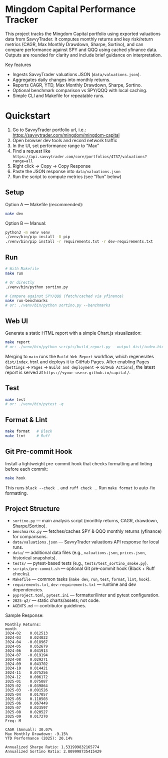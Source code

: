 # Mingdom Capital Performance Tracker

This project tracks the Mingdom Capital portfolio using exported valuations data from SavvyTrader. It computes monthly returns and key risk/return metrics (CAGR, Max Monthly Drawdown, Sharpe, Sortino), and can compare performance against SPY and QQQ using cached yfinance data. Outputs are rounded for clarity and include brief guidance on interpretation.

Key features
- Ingests SavvyTrader valuations JSON (`data/valuations.json`).
- Aggregates daily changes into monthly returns.
- Reports CAGR, YTD, Max Monthly Drawdown, Sharpe, Sortino.
- Optional benchmark comparison vs SPY/QQQ with local caching.
- Simple CLI and Makefile for repeatable runs.

# Quickstart

1. Go to SavvyTrader portfolio url, i.e.: https://savvytrader.com/mingdom/mingdom-capital
2. Open browser dev tools and record network traffic
3. In the UI, set performance range to "Max"
4. Find a request like `https://api.savvytrader.com/core/portfolios/4737/valuations?range=all`
5. Right click → Copy → Copy Response
6. Paste the JSON response into `data/valuations.json`
7. Run the script to compute metrics (see "Run" below)

## Setup

Option A — Makefile (recommended):

```bash
make dev
```

Option B — Manual:

```bash
python3 -m venv venv
./venv/bin/pip install -U pip
./venv/bin/pip install -r requirements.txt -r dev-requirements.txt
```

## Run

```bash
# With Makefile
make run

# Or directly
./venv/bin/python sortino.py

# Compare against SPY/QQQ (fetch/cached via yfinance)
make run-benchmarks
# or: ./venv/bin/python sortino.py --benchmarks
```

## Web UI

Generate a static HTML report with a simple Chart.js visualization:

```bash
make report
# or: ./venv/bin/python scripts/build_report.py --output dist/index.html
```

Merging to `main` runs the `Build Web Report` workflow, which regenerates
`dist/index.html` and deploys it to GitHub Pages. After enabling Pages
(`Settings` → `Pages` → `Build and deployment` → `GitHub Actions`), the
latest report is served at `https://<your-user>.github.io/capital/`.

## Test

```bash
make test
# or: ./venv/bin/pytest -q
```

## Format & Lint

```bash
make format   # Black
make lint     # Ruff
```

## Git Pre-commit Hook

Install a lightweight pre-commit hook that checks formatting and linting before each commit:

```bash
make hook
```

This runs `black --check .` and `ruff check .`. Run `make format` to auto-fix formatting.

## Project Structure

- `sortino.py` — main analysis script (monthly returns, CAGR, drawdown, Sharpe/Sortino).
- `benchmarks.py` — fetches/caches SPY & QQQ monthly returns (yfinance) for comparisons.
- `data/valuations.json` — SavvyTrader valuations API response for local runs.
- `data/` — additional data files (e.g., `valuations.json`, `prices.json`, historical snapshots).
- `tests/` — pytest-based tests (e.g., `tests/test_sortino_smoke.py`).
- `scripts/pre-commit.sh` — optional Git pre-commit hook (Black + Ruff checks).
- `Makefile` — common tasks (`make dev`, `run`, `test`, `format`, `lint`, `hook`).
- `requirements.txt`, `dev-requirements.txt` — runtime and dev dependencies.
- `pyproject.toml`, `pytest.ini` — formatter/linter and pytest configuration.
- `2025-q2/` — static charts/assets; not code.
- `AGENTS.md` — contributor guidelines.

Sample Response:
```
Monthly Returns:
month
2024-02    0.012513
2024-03    0.024022
2024-04   -0.018967
2024-05    0.052679
2024-06    0.041913
2024-07   -0.019194
2024-08    0.029271
2024-09    0.043702
2024-10    0.014421
2024-11    0.075256
2024-12    0.006172
2025-01    0.075087
2025-02   -0.039864
2025-03   -0.091526
2025-04    0.017057
2025-05    0.110503
2025-06    0.067449
2025-07    0.023597
2025-08    0.020527
2025-09    0.017270
Freq: M

CAGR (Annual): 30.07%
Max Monthly Drawdown: -9.15%
YTD Performance (2025): 20.14%

Annualized Sharpe Ratio: 1.531999832165774
Annualized Sortino Ratio: 2.809998735415429
```

